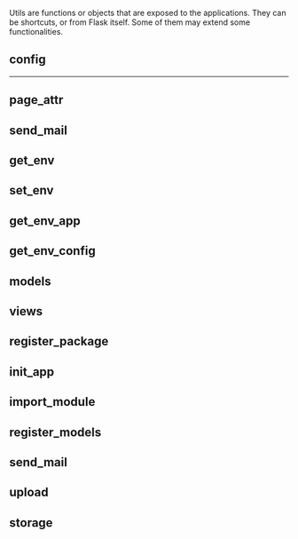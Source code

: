 
Utils are functions or objects that are exposed to the applications. They can be shortcuts, 
or from Flask itself. Some of them may extend some functionalities. 


## config

---


## page_attr



## send_mail

## get_env 

## set_env

## get_env_app

## get_env_config

## models

## views 

## register_package

## init_app

## import_module 

## register_models

## send_mail

## upload

## storage








